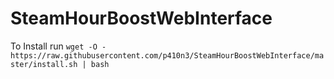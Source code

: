 # SteamHourBoostWebInterface
To Install run `wget -O - https://raw.githubusercontent.com/p410n3/SteamHourBoostWebInterface/master/install.sh | bash`

